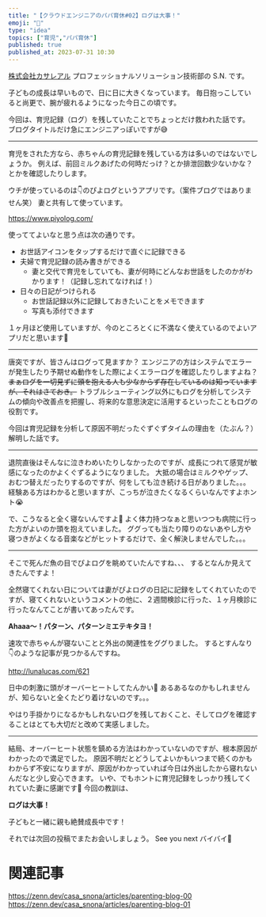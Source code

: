 ```yaml
---
title: "【クラウドエンジニアのパパ育休#02】ログは大事！"
emoji: "🍼"
type: "idea"
topics: ["育児","パパ育休"]
published: true
published_at: 2023-07-31 10:30
---
```


[株式会社カサレアル](https://www.casareal.co.jp/) プロフェッショナルソリューション技術部の S.N. です。

子どもの成長は早いもので、日に日に大きくなっています。
毎日抱っこしていると尚更で、腕が疲れるようになった今日この頃です。

今回は、育児記録（ログ）を残していたことでちょっとだけ救われた話です。
ブログタイトルだけ急にエンジニアっぽいですが😅

---

育児をされた方なら、赤ちゃんの育児記録を残している方は多いのではないでしょうか。
例えば、前回ミルクあげたの何時だっけ？とか排泄回数少ないかな？とかを確認したりします。

ウチが使っているのは👇のぴよログというアプリです。（案件ブログではありません笑）
妻と共有して使っています。

https://www.piyolog.com/

使っててよいなと思う点は次の通りです。

* お世話アイコンをタップするだけで直ぐに記録できる
* 夫婦で育児記録の読み書きができる
  * 妻と交代で育児をしていても、妻が何時にどんなお世話をしたのかがわかります！（記録し忘れてなければ！）
* 日々の日記がつけられる
  * お世話記録以外に記録しておきたいことをメモできます
  * 写真も添付できます

１ヶ月ほど使用していますが、今のところとくに不満なく使えているのでよいアプリだと思います🐣

---

唐突ですが、皆さんはログって見ますか？
エンジニアの方はシステムでエラーが発生したり予期せぬ動作をした際によくエラーログを確認したりしますよね？
~~まぁログを一切見ずに頭を抱える人も少なからず存在しているのは知っていますが、それはさておき。~~
トラブルシューティング以外にもログを分析してシステムの傾向や改善点を把握し、将来的な意思決定に活用するといったこともログの役割です。

今回は育児記録を分析して原因不明だったぐずぐずタイムの理由を（たぶん？）解明した話です。

---

退院直後はそんなに泣きわめいたりしなかったのですが、成長につれて感覚が敏感になったのかよくぐずるようになりました。
大抵の場合はミルクやゲップ、おむつ替えだったりするのですが、何をしても泣き続ける日がありました。。。
経験ある方はわかると思いますが、こっちが泣きたくなるくらいなんですよホント😭

で、こうなると全く寝ないんですよ🤪
よく体力持つなぁと思いつつも病院に行った方がよいのか頭を抱えていました。
ググっても当たり障りのないあやし方や寝つきがよくなる音楽などがヒットするだけで、全く解決しませんでした。。。

---

そこで死んだ魚の目でぴよログを眺めていたんですね、、、
するとなんか見えてきたんですよ！

全然寝てくれない日については妻がぴよログの日記に記録をしてくれていたのですが、寝てくれないというコメントの他に、２週間検診に行った、１ヶ月検診に行ったなんてことが書いてあったんです。

**Ahaaa～！パターン、パターンミエテキタヨ！**

速攻で赤ちゃんが寝ないことと外出の関連性をググりました。
するとすんなり👇のような記事が見つかるんですね。

http://lunalucas.com/621

日中の刺激に頭がオーバーヒートしてたんかい🤯
あるあるなのかもしれませんが、知らないと全くたどり着けないのです。。。

やはり手掛かりになるかもしれないログを残しておくこと、そしてログを確認することはとても大切だと改めて実感しました。

---

結局、オーバーヒート状態を鎮める方法はわかっていないのですが、根本原因がわかったので満足でした。
原因不明だとどうしてよいかもいつまで続くのかもわからず不安になりますが、原因がわかっていれば今日は外出したから寝れないんだなと少し安心できます。
いや、でもホントに育児記録をしっかり残してくれていた妻に感謝です🙏
今回の教訓は、

**ログは大事！**

子どもと一緒に親も絶賛成長中です！


それでは次回の投稿でまたお会いしましょう。
See you next バイバイ👋

# 関連記事

https://zenn.dev/casa_snona/articles/parenting-blog-00
https://zenn.dev/casa_snona/articles/parenting-blog-01
